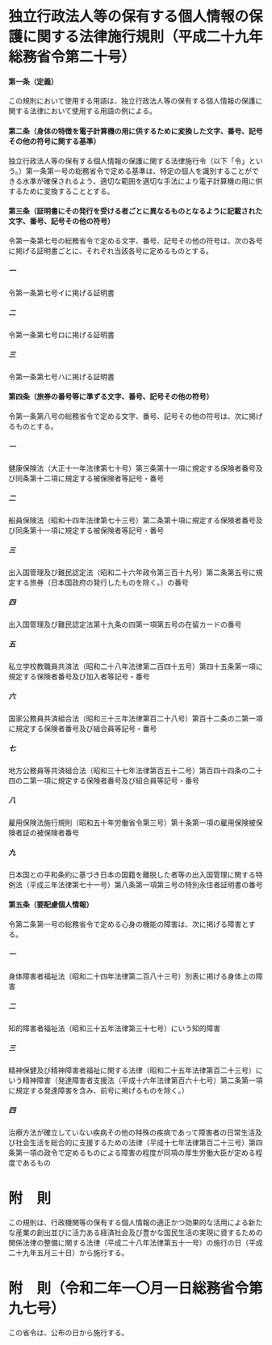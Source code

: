 # 独立行政法人等の保有する個人情報の保護に関する法律施行規則（平成二十九年総務省令第二十号）
#### 第一条（定義）
この規則において使用する用語は、独立行政法人等の保有する個人情報の保護に関する法律において使用する用語の例による。
#### 第二条（身体の特徴を電子計算機の用に供するために変換した文字、番号、記号その他の符号に関する基準）
独立行政法人等の保有する個人情報の保護に関する法律施行令（以下「令」という。）第一条第一号の総務省令で定める基準は、特定の個人を識別することができる水準が確保されるよう、適切な範囲を適切な手法により電子計算機の用に供するために変換することとする。
#### 第三条（証明書にその発行を受ける者ごとに異なるものとなるように記載された文字、番号、記号その他の符号）
令第一条第七号の総務省令で定める文字、番号、記号その他の符号は、次の各号に掲げる証明書ごとに、それぞれ当該各号に定めるものとする。
##### 一
令第一条第七号イに掲げる証明書
##### 二
令第一条第七号ロに掲げる証明書
##### 三
令第一条第七号ハに掲げる証明書
#### 第四条（旅券の番号等に準ずる文字、番号、記号その他の符号）
令第一条第八号の総務省令で定める文字、番号、記号その他の符号は、次に掲げるものとする。
##### 一
健康保険法（大正十一年法律第七十号）第三条第十一項に規定する保険者番号及び同条第十二項に規定する被保険者等記号・番号
##### 二
船員保険法（昭和十四年法律第七十三号）第二条第十項に規定する保険者番号及び同条第十一項に規定する被保険者等記号・番号
##### 三
出入国管理及び難民認定法（昭和二十六年政令第三百十九号）第二条第五号に規定する旅券（日本国政府の発行したものを除く。）の番号
##### 四
出入国管理及び難民認定法第十九条の四第一項第五号の在留カードの番号
##### 五
私立学校教職員共済法（昭和二十八年法律第二百四十五号）第四十五条第一項に規定する保険者番号及び加入者等記号・番号
##### 六
国家公務員共済組合法（昭和三十三年法律第百二十八号）第百十二条の二第一項に規定する保険者番号及び組合員等記号・番号
##### 七
地方公務員等共済組合法（昭和三十七年法律第百五十二号）第百四十四条の二十四の二第一項に規定する保険者番号及び組合員等記号・番号
##### 八
雇用保険法施行規則（昭和五十年労働省令第三号）第十条第一項の雇用保険被保険者証の被保険者番号
##### 九
日本国との平和条約に基づき日本の国籍を離脱した者等の出入国管理に関する特例法（平成三年法律第七十一号）第八条第一項第三号の特別永住者証明書の番号
#### 第五条（要配慮個人情報）
令第二条第一号の総務省令で定める心身の機能の障害は、次に掲げる障害とする。
##### 一
身体障害者福祉法（昭和二十四年法律第二百八十三号）別表に掲げる身体上の障害
##### 二
知的障害者福祉法（昭和三十五年法律第三十七号）にいう知的障害
##### 三
精神保健及び精神障害者福祉に関する法律（昭和二十五年法律第百二十三号）にいう精神障害（発達障害者支援法（平成十六年法律第百六十七号）第二条第一項に規定する発達障害を含み、前号に掲げるものを除く。）
##### 四
治療方法が確立していない疾病その他の特殊の疾病であって障害者の日常生活及び社会生活を総合的に支援するための法律（平成十七年法律第百二十三号）第四条第一項の政令で定めるものによる障害の程度が同項の厚生労働大臣が定める程度であるもの
# 附　則
この規則は、行政機関等の保有する個人情報の適正かつ効果的な活用による新たな産業の創出並びに活力ある経済社会及び豊かな国民生活の実現に資するための関係法律の整備に関する法律（平成二十八年法律第五十一号）の施行の日（平成二十九年五月三十日）から施行する。
# 附　則（令和二年一〇月一日総務省令第九七号）
この省令は、公布の日から施行する。
